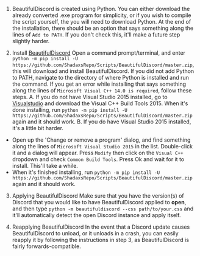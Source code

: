 1. BeautifulDiscord is created using Python. You can either download the already converted .exe program for simplicity, or if you wish to compile the script yourself, the you will need to download Python.
At the end of the installation, there should be an option that says something along the lines of `Add to PATH`. If you don't check this, it'll make a future step slightly harder.

2. Install [BeautifulDiscord](https://github.com/ShadaxsRepo/Scripts/BeautifulDiscord/master.zip)
Open a command prompt/terminal, and enter `python -m pip install -U https://github.com/ShadaxsRepo/Scripts/BeautifulDiscord/master.zip`, this will download and install BeautifulDiscord.
If you did not add Python to PATH, navigate to the directory of where Python is installed and run the command.
If you get an error while installing that says something along the lines of `Microsoft Visual C++ 14.0 is required`, follow these steps.
 A. If you do not have Visual Studio 2015 installed, go to [Visualstudio](http://landinghub.visualstudio.com/visual-cpp-build-tools) and download the Visual C++ Build Tools 2015. When it's done installing, run `python -m pip install -U https://github.com/ShadaxsRepo/Scripts/BeautifulDiscord/master.zip` again and it should work.
 B. If you do have Visual Studio 2015 installed, it's a little bit harder.
  - Open up the 'Change or remove a program' dialog, and find something along the lines of `Microsoft Visual Studio 2015` in the list. Double-click it and a dialog will appear. Press `Modify` then click on the `Visual C++` dropdown and check `Common Build Tools`. Press Ok and wait for it to install. This'll take a while.
  - When it's finished installing, run `python -m pip install -U https://github.com/ShadaxsRepo/Scripts/BeautifulDiscord/master.zip` again and it should work.

3. Applying BeautifulDiscord
Make sure that you have the version(s) of Discord that you would like to have BeautifulDiscord applied to **open**, and then type `python -m beautifuldiscord --css path/to/your.css` and it'll automatically detect the open Discord instance and apply itself.

4. Reapplying BeautifulDiscord
In the event that a Discord update causes BeautifulDiscord to unload, or it unloads in a crash, you can easily reapply it by following the instructions in step 3, as BeautifulDiscord is fairly forwards-compatible.

